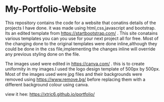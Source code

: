 # My-Portfolio-Website

This repository contains the code for a website that conatins details of the projects I have done. it was made using html,css,javascript and bootstrap. Its an edited template from https://startbootstrap.com/ . This site conatains various templates you can you use for your next project all for free. 
Most of the changing done to the original templates were done inline,although they could be done in the css file,implementing the changes inline will override any previous styling done on the file.

The images used were edited in https://canva.com/ . this is to create uniformity in my images.I used the logo design template of 500px by 500px. Most of the images used were jpg files  and their backgrounds were removed using https://www.remove.bg/ before replacing them with a different background colour using canva.

view it hee:  https://xtric6.github.io/portfolio/
